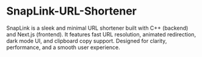 # SnapLink-URL-Shortener
SnapLink is a sleek and minimal URL shortener built with C++ (backend) and Next.js (frontend). It features fast URL resolution, animated redirection, dark mode UI, and clipboard copy support. Designed for clarity, performance, and a smooth user experience.
